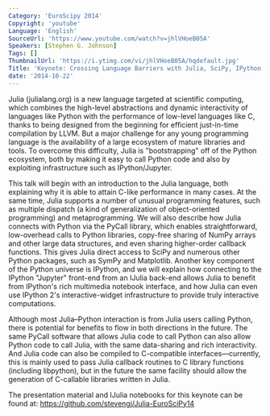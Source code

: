 ```yaml
---
Category: 'EuroScipy 2014'
Copyright: 'youtube'
Language: 'English'
SourceUrl: 'https://www.youtube.com/watch?v=jhlVHoeB05A'
Speakers: [Stephen G. Johnson]
Tags: []
ThumbnailUrl: 'https://i.ytimg.com/vi/jhlVHoeB05A/hqdefault.jpg'
Title: 'Keynote: Crossing Language Barriers with Julia, SciPy, IPython'
date: '2014-10-22'
---
```

Julia (julialang.org) is a new language targeted at scientific computing, which combines the high-level abstractions and dynamic interactivity of languages like Python with the performance of low-level languages like C, thanks to being designed from the beginning for efficient just-in-time compilation by LLVM. But a major challenge for any young programming language is the availability of a large ecosystem of mature libraries and tools. To overcome this difficulty, Julia is "bootstrapping" off of the Python ecosystem, both by making it easy to call Python code and also by exploiting infrastructure such as IPython/Jupyter.

This talk will begin with an introduction to the Julia language, both explaining why it is able to attain C-like performance in many cases. At the same time, Julia supports a number of unusual programming features, such as multiple dispatch (a kind of generalization of object-oriented programming) and metaprogramming. We will also describe how Julia connects with Python via the PyCall library, which enables straightforward, low-overhead calls to Python libraries, copy-free sharing of NumPy arrays and other large data structures, and even sharing higher-order callback functions. This gives Julia direct access to SciPy and numerous other Python packages, such as SymPy and Matplotlib. Another key component of the Python universe is IPython, and we will explain how connecting to the IPython "Jupyter" front-end from an IJulia back-end allows Julia to benefit from IPython's rich multimedia notebook interface, and how Julia can even use IPython 2's interactive-widget infrastructure to provide truly interactive computations.

Although most Julia–Python interaction is from Julia users calling Python, there is potential for benefits to flow in both directions in the future. The same PyCall software that allows Julia code to call Python can also allow Python code to call Julia, with the same data-sharing and rich interactivity. And Julia code can also be compiled to C-compatible interfaces—currently, this is mainly used to pass Julia callback routines to C library functions (including libpython), but in the future the same facility should allow the generation of C-callable libraries written in Julia.

The presentation material and IJulia notebooks for this keynote can be found at: <https://github.com/stevengj/Julia-EuroSciPy14>